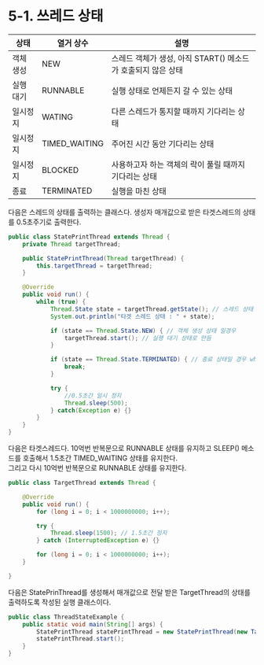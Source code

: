 # 5-1. 쓰레드 상태  

| 상태 | 열거 상수 | 설명 |
|---|---|---|
| 객체 생성 | NEW | 스레드 객체가 생성, 아직 START() 메소드가 호출되지 않은 상태 |
| 실행 대기 | RUNNABLE | 실행 상태로 언제든지 갈 수 있는 상태 |
| 일시정지 | WATING | 다른 스레드가 통지할 때까지 기다리는 상태 |
| 일시정지 | TIMED_WAITING | 주어진 시간 동안 기다리는 상태 |
| 일시정지  | BLOCKED | 사용하고자 하는 객체의 락이 풀릴 때까지 기다리는 상태 |
| 종료  | TERMINATED | 실행을 마친 상태 |

다음은 스레드의 상태를 출력하는 클래스다. 생성자 매개값으로 받은 타겟스레드의 상태를 0.5초주기로 출력한다.
```java
public class StatePrintThread extends Thread {
    private Thread targetThread;

    public StatePrintThread(Thread targetThread) {
        this.targetThread = targetThread;
    }

    @Override
    public void run() {
        while (true) {
            Thread.State state = targetThread.getState(); // 스레드 상태 얻기
            System.out.println("타겟 스레드 상태 : " + state);

            if (state == Thread.State.NEW) { // 객체 생성 상태 일경우
                targetThread.start(); // 실행 대기 상태로 만듬
            }

            if (state == Thread.State.TERMINATED) { // 종료 상태일 경우 while 문 종료
                break;
            }

            try {
                //0.5초간 일시 정지
                Thread.sleep(500);
            } catch(Exception e) {}
        }
    }
}

```


다음은 타겟스레드다. 10억번 반복문으로 RUNNABLE 상태를 유지하고 SLEEP() 메소드를 호출해서 1.5초간 TIMED_WAITING 상태를 유지한다.  
그리고 다시 10억번 반복문으로 RUNNABLE 상태를 유지한다.
```java
public class TargetThread extends Thread {

    @Override
    public void run() {
        for (long i = 0; i < 1000000000; i++);

        try {
            Thread.sleep(1500); // 1.5초간 정지
        } catch (InterruptedException e) {}

        for (long i = 0; i < 1000000000; i++);
    }

}
```


다음은 StatePrinThread를 생성해서 매개값으로 전달 받은 TargetThread의 상태를 출력하도록 작성된 실행 클래스이다.
```java
public class ThreadStateExample {
    public static void main(String[] args) {
        StatePrintThread statePrintThread = new StatePrintThread(new TargetThread());
        statePrintThread.start();
    }
}
```